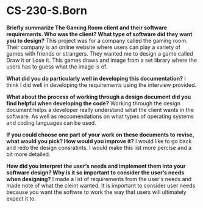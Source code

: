 # CS-230-S.Born
**Briefly summarize The Gaming Room client and their software requirements. Who was the client? What type of software did they want you to design?**
This project was for a company called the gaming room. Their company is an online website where users can play a variety of games with friends or strangers. They wanted me to design a game called Draw it or Lose it. This games draws and image from a set library where the users has to guess what the image is of. 

**What did you do particularly well in developing this documentation?**
I think I did well in developing the requirements using the interview provided. 

**What about the process of working through a design document did you find helpful when developing the code?**
Working through the design document helps a developer really understand what the client wants in the software. As well as reccomendations on what types of operating systems and coding languages can be used.  

**If you could choose one part of your work on these documents to revise, what would you pick? How would you improve it?**
I would like to go back and redo the design consratints. I would make this list more percise and a bit more detailed. 


**How did you interpret the user’s needs and implement them into your software design? Why is it so important to consider the user’s needs when designing?**
I made a list of requirements from the user's needs and made note of what the cleint wanted. It is important to consider user needs because you want the softwre to work the way that users will ultimately expect it to. 

